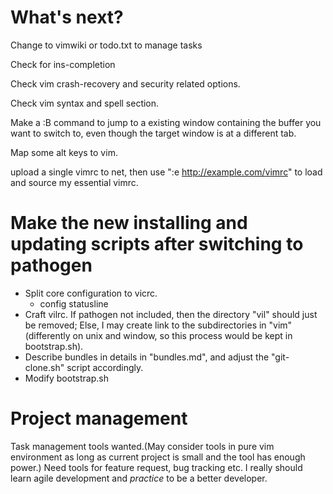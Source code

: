 # What's next?
Change to vimwiki or todo.txt to manage tasks

Check for ins-completion

Check vim crash-recovery and security related options.

Check vim syntax and spell section.

Make a :B command to jump to a existing window containing the buffer you want to
switch to, even though the target window is at a different tab.

Map some alt keys to vim.

upload a single vimrc to net, then use ":e http://example.com/vimrc"
to load and source my essential vimrc.

# Make the new installing and updating scripts after switching to pathogen
 - Split core configuration to vicrc.
    - config statusline
 - Craft vilrc. If pathogen not included, then the directory "vil" should just
    be removed; Else, I may create link to the subdirectories in "vim"(differently
    on unix and window, so this process would be kept in bootstrap.sh).
 - Describe bundles in details in "bundles.md", and adjust the
   "git-clone.sh" script accordingly.
 - Modify bootstrap.sh

# Project management
Task management tools wanted.(May consider tools in pure vim environment as long as
current project is small and the tool has enough power.)
Need tools for feature request, bug tracking etc.
I really should learn agile development and _practice_ to be a better developer.
